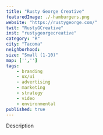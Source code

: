 ```yaml
---
title: "Rusty George Creative"
featuredImage: ./-hamburgers.png
website: "https://rustygeorge.com/"
twit: "RustyGCreative"
inst: "rustygeorgecreative"
category: "R"
city: "Tacoma"
neighborhood:
size: "Small (1-10)"
map: ['','']
tags:
    - branding
    - ux/ui
    - advertising
    - marketing
    - strategy
    - video
    - environmental
published: true
---
```


Description
